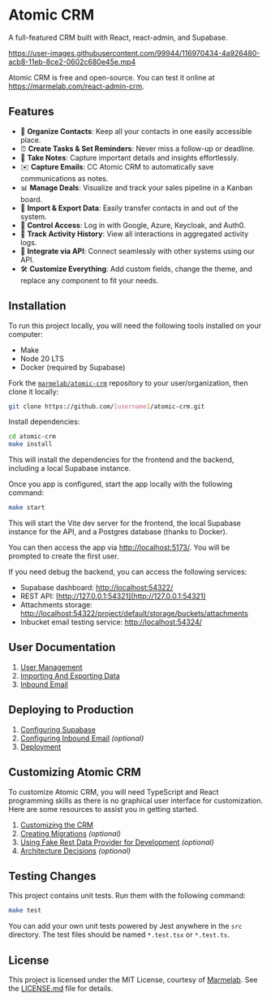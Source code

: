 # Atomic CRM

A full-featured CRM built with React, react-admin, and Supabase.

https://user-images.githubusercontent.com/99944/116970434-4a926480-acb8-11eb-8ce2-0602c680e45e.mp4

Atomic CRM is free and open-source. You can test it online at https://marmelab.com/react-admin-crm.

## Features

-   📇 **Organize Contacts**: Keep all your contacts in one easily accessible place.
-   ⏰ **Create Tasks & Set Reminders**: Never miss a follow-up or deadline.
-   📝 **Take Notes**: Capture important details and insights effortlessly.
-   ✉️ **Capture Emails**: CC Atomic CRM to automatically save communications as notes.
-   📊 **Manage Deals**: Visualize and track your sales pipeline in a Kanban board.
-   🔄 **Import & Export Data**: Easily transfer contacts in and out of the system.
-   🔐 **Control Access**: Log in with Google, Azure, Keycloak, and Auth0.
-   📜 **Track Activity History**: View all interactions in aggregated activity logs.
-   🔗 **Integrate via API**: Connect seamlessly with other systems using our API.
-   🛠️ **Customize Everything**: Add custom fields, change the theme, and replace any component to fit your needs.

## Installation

To run this project locally, you will need the following tools installed on your computer:

-   Make
-   Node 20 LTS
-   Docker (required by Supabase)

Fork the [`marmelab/atomic-crm`](https://github.com/marmelab/atomic-crm) repository to your user/organization, then clone it locally:

```sh
git clone https://github.com/[username]/atomic-crm.git
```

Install dependencies:

```sh
cd atomic-crm
make install
```

This will install the dependencies for the frontend and the backend, including a local Supabase instance.

Once you app is configured, start the app locally with the following command:

```sh
make start
```

This will start the Vite dev server for the frontend, the local Supabase instance for the API, and a Postgres database (thanks to Docker).

You can then access the app via [http://localhost:5173/](http://localhost:5173/). You will be prompted to create the first user.

If you need debug the backend, you can access the following services:

-   Supabase dashboard: [http://localhost:54322/](http://localhost:54322/)
-   REST API: [http://127.0.0.1:54321](http://127.0.0.1:54321)
-   Attachments storage: [http://localhost:54322/project/default/storage/buckets/attachments](http://localhost:54322/project/default/storage/buckets/attachments)
-   Inbucket email testing service: [http://localhost:54324/](http://localhost:54324/)

## User Documentation

1. [User Management](./doc/user/user-management.md)
2. [Importing And Exporting Data](./doc/user/import-contacts.md)
3. [Inbound Email](./doc/user/inbound-email.md)

## Deploying to Production

1. [Configuring Supabase](./doc/developer/supabase-configuration.md)
2. [Configuring Inbound Email](./doc/developer/inbound-email-configuration.md) _(optional)_
3. [Deployment](./doc/developer/deploy.md)

## Customizing Atomic CRM

To customize Atomic CRM, you will need TypeScript and React programming skills as there is no graphical user interface for customization. Here are some resources to assist you in getting started.

1. [Customizing the CRM](./doc/developer/customizing.md)
2. [Creating Migrations](./doc/developer/migrations.md) _(optional)_
3. [Using Fake Rest Data Provider for Development](./doc/developer/data-providers.md) _(optional)_
4. [Architecture Decisions](./doc/developer/architecture-choices.md) _(optional)_

## Testing Changes

This project contains unit tests. Run them with the following command:

```sh
make test
```

You can add your own unit tests powered by Jest anywhere in the `src` directory. The test files should be named `*.test.tsx` or `*.test.ts`.

## License

This project is licensed under the MIT License, courtesy of [Marmelab](https://marmelab.com). See the [LICENSE.md](./LICENSE.md) file for details.
